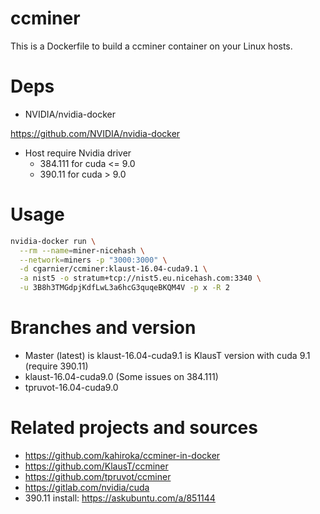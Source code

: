 # ccminer

This is a Dockerfile to build a ccminer container on your Linux hosts.

# Deps

  * NVIDIA/nvidia-docker

https://github.com/NVIDIA/nvidia-docker

  * Host require Nvidia driver
    * 384.111 for cuda <= 9.0
    * 390.11 for cuda > 9.0

# Usage

```bash
nvidia-docker run \
  --rm --name=miner-nicehash \
  --network=miners -p "3000:3000" \
  -d cgarnier/ccminer:klaust-16.04-cuda9.1 \
  -a nist5 -o stratum+tcp://nist5.eu.nicehash.com:3340 \
  -u 3B8h3TMGdpjKdfLwL3a6hcG3quqeBKQM4V -p x -R 2
```

# Branches and version

  * Master (latest) is klaust-16.04-cuda9.1 is KlausT version with cuda 9.1 (require 390.11)
  * klaust-16.04-cuda9.0 (Some issues on 384.111)
  * tpruvot-16.04-cuda9.0

# Related projects and sources

  * https://github.com/kahiroka/ccminer-in-docker
  * https://github.com/KlausT/ccminer
  * https://github.com/tpruvot/ccminer
  * https://gitlab.com/nvidia/cuda
  * 390.11 install: https://askubuntu.com/a/851144

